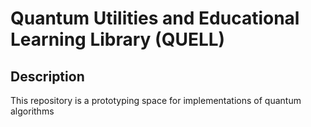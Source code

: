 # Quantum Utilities and Educational Learning Library (QUELL)

## Description

This repository is a prototyping space for implementations of quantum algorithms